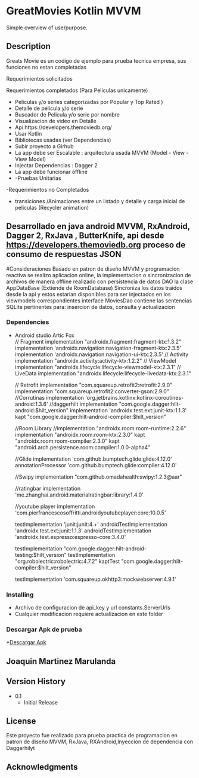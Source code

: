 # GreatMovies Kotlin MVVM

Simple overview of use/purpose.

## Description

Greats Movie es un codigo de ejemplo para prueba tecnica empresa, sus funciones no estan completadas

Requerimientos solicitados


Requerimientos completados (Para Peliculas unicamente)
<ul>
  <Li>Peliculas y/o series categorizadas por Popular y Top Rated )</Li>
  <li>Detalle de pelicula y/o serie </Li>
  <li>Buscador de Pelicula y/o serie por nombre</Li>
  <li>Visualizacion de video en Detalle</Li>  
  <li>Api https://developers.themoviedb.org/</Li>
  <li>Usar Kotlin </Li>
  <li>Bibliotecas usadas (ver Dependencias)</Li>
  <li>Subir proyecto a Girhub</Li>
  <li>La app debe ser Escalable : arquitectura usada MVVM (Model - View - View Model)</Li>
  <li>Injectar Dependencias : Dagger 2</Li>
  <li>La app debe funcionar offline</li>
  <li>-Pruebas Unitarias</li>
</ul> 
-Requerimientos no Completados
<ul>
 <li>transiciones /Animaciones entre un listado y detalle y carga inicial de peliculas (Recycler animation)</Li>
 
</ul>


## Desarrollado en java android MVVM, RxAndroid, Dagger 2, RxJava , ButterKnife, api desde https://developers.themoviedb.org proceso de consumo de respuestas JSON 

#Consideraciones
Basado en patron de diseño MVVM y programacion reactiva se realizo aplicacion online, la implementacion o sincronizacion de archivos de manera offline realizado 
con persistencia de datos DAO la clase AppDataBase (Extiende de RoomDatabase)
Sincroniza los datos traidos desde la api y estos estarian disponibles para ser injectados en los viewmodels correspondientes 
interface MoviesDao contiene las sentencias SQLite pertinentes para: insercion de datos, consulta y actualizacion

### Dependencies

* Android studio Artic Fox </br>
// Fragment
    implementation "androidx.fragment:fragment-ktx:1.3.2"
    implementation 'androidx.navigation:navigation-fragment-ktx:2.3.5'
    implementation 'androidx.navigation:navigation-ui-ktx:2.3.5'
    // Activity
    implementation "androidx.activity:activity-ktx:1.2.2"
    // ViewModel
    implementation "androidx.lifecycle:lifecycle-viewmodel-ktx:2.3.1"
    // LiveData
    implementation "androidx.lifecycle:lifecycle-livedata-ktx:2.3.1"

    // Retrofit
    implementation "com.squareup.retrofit2:retrofit:2.9.0"
    implementation "com.squareup.retrofit2:converter-gson:2.9.0"
    //Corrutinas
    implementation 'org.jetbrains.kotlinx:kotlinx-coroutines-android:1.3.6'
    //daggerhilt
    implementation "com.google.dagger:hilt-android:$hilt_version"
    implementation 'androidx.test.ext:junit-ktx:1.1.3'
    kapt "com.google.dagger:hilt-android-compiler:$hilt_version"

    //Room Library
    //implementation "androidx.room:room-runtime:2.2.6"
    implementation "androidx.room:room-ktx:2.3.0"
    kapt "androidx.room:room-compiler:2.3.0"
    kapt "android.arch.persistence.room:compiler:1.0.0-alpha4"

    //Glide
    implementation 'com.github.bumptech.glide:glide:4.12.0'
    annotationProcessor 'com.github.bumptech.glide:compiler:4.12.0'

    //Swipy
    implementation "com.github.omadahealth:swipy:1.2.3@aar"

    //ratingbar
    implementation 'me.zhanghai.android.materialratingbar:library:1.4.0'

    //youtube player
    implementation 'com.pierfrancescosoffritti.androidyoutubeplayer:core:10.0.5'


    testImplementation 'junit:junit:4.+'
    androidTestImplementation 'androidx.test.ext:junit:1.1.3'
    androidTestImplementation 'androidx.test.espresso:espresso-core:3.4.0'

    testImplementation  "com.google.dagger:hilt-android-testing:$hilt_version"
    testImplementation "org.robolectric:robolectric:4.7.2"
    kaptTest "com.google.dagger:hilt-compiler:$hilt_version"

    testImplementation 'com.squareup.okhttp3:mockwebserver:4.9.1'
    
    
### Installing</br>

* Archivo de configuracion de api_key  y url constants.ServerUrls</br>
* Cualquier modificacion requiere actualizacion en este folder</br>

### Descargar Apk de prueba

*<a href= "https://drive.google.com/file/d/1cCrmz-dARQTqAhBxIbuMmdgNaJoO48_P/view?usp=sharing">Descargar Apk</a>


## Joaquin Martinez Marulanda



## Version History

* 0.1
    * Initial Release

## License

Este proyecto fue realizado para prueba practica de programacion en patron de diseño MVVM, RxJava, RXAndroid,Inyeccion de dependencia con Daggerhilyt

## Acknowledgments



